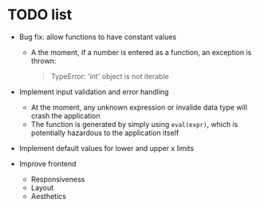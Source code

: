 # TODO list

- Bug fix: allow functions to have constant values
    - A the moment, if a number is entered as a function, an exception is
      thrown:
      > TypeError: 'int' object is not iterable

- Implement input validation and error handling
    - At the moment, any unknown expression or invalide data type will crash the
      application
    - The function is generated by simply using `eval(expr)`, which is
      potentially hazardous to the application itself

- Implement default values for lower and upper x limits

- Improve frontend
    - Responsiveness
    - Layout
    - Aesthetics
